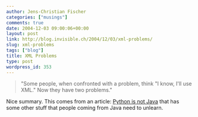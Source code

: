 ```yaml
---
author: Jens-Christian Fischer
categories: ["musings"]
comments: true
date: 2004-12-03 09:00:06+00:00
layout: post
link: http://blog.invisible.ch/2004/12/03/xml-problems/
slug: xml-problems
tags: ["blog"]
title: XML Problems
type: post
wordpress_id: 353
---
```


<blockquote>"Some people, when confronted with a problem, think "I know, I'll use XML." Now they have two problems."</blockquote>



Nice summary. This comes from an article: [Python is not Java](http://dirtsimple.org/2004/12/python-is-not-java.html) that has some other stuff that people coming from Java need to unlearn.
